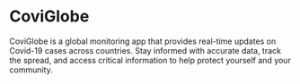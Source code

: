 # CoviGlobe
CoviGlobe is a global monitoring app that provides real-time updates on Covid-19 cases across countries. Stay informed with accurate data, track the spread, and access critical information to help protect yourself and your community.
